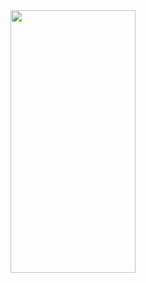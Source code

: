 <img src="https://github.com/sevdeaydiin/RentHouseApp/assets/74006598/1159edc6-a8af-4fa0-a8ca-f385c3e970b5" width="200" height="420" /> 
